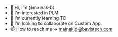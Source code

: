 - 👋 Hi, I’m @mainak-bt
- 👀 I’m interested in PLM
- 🌱 I’m currently learning TC 
- 💞️ I’m looking to collaborate on Custom App.
- 📫 How to reach me -> mainak.d@bavistech.com


<!---
mainak-bt/mainak-bt is a ✨ special ✨ repository because its `README.md` (this file) appears on your GitHub profile.
You can click the Preview link to take a look at your changes.
--->
